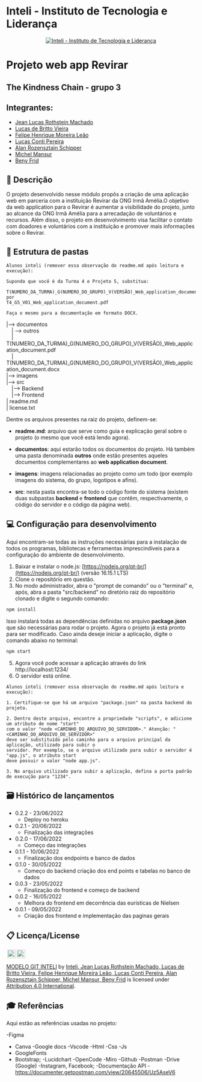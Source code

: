 # Inteli - Instituto de Tecnologia e Liderança 

<p align="center">
<a href= "https://www.inteli.edu.br/"><img src="https://www.inteli.edu.br/wp-content/uploads/2021/08/20172028/marca_1-2.png" alt="Inteli - Instituto de Tecnologia e Liderança" border="0"></a>
</p>

# Projeto web app Revirar

## The Kindness Chain - grupo 3

## Integrantes: 
- <a href="https://www.linkedin.com/in/jeanrothstein/">Jean Lucas Rothstein Machado</a>
- <a href="https://www.linkedin.com/in/victorbarq/">Lucas de Britto Vieira</a>
- <a href=https://www.linkedin.com/in/felipe-le%C3%A3o-9a8a601a6/>Felipe Henrique Moreira Leão</a> 
- <a href="https://www.linkedin.com/in/victorbarq/">Lucas Conti Pereira</a> 
- <a href="https://www.linkedin.com/in/victorbarq/">Alan Rozensztajn Schipper</a>
- <a href="https://www.linkedin.com/in/victorbarq/">Michel Mansur</a> 
- <a href="https://www.linkedin.com/in/victorbarq/">Beny Frid</a>

## 📝 Descrição

O projeto desenvolvido nesse módulo propôs a criação de uma aplicação web em parceria com a instituição Revirar da ONG Irmã Amélia.O objetivo da web application para o Revirar é aumentar a visibilidade do projeto, junto ao alcance da ONG Irmã Amélia para a arrecadação de voluntários e recursos. Além disso, o projeto em desenvolvimento visa facilitar o contato com doadores e voluntários com a instituição e promover mais informações sobre o Revirar.

## 📁 Estrutura de pastas

```
Alunos inteli (remover essa observação do readme.md após leitura e execução):

Supondo que você é da Turma 4 e Projeto 5, substitua:

T(NUMERO_DA_TURMA)_G(NUMERO_DO_GRUPO)_V(VERSÃO)_Web_application_document.pdf
por
T4_G5_V01_Web_application_document.pdf

Faça o mesmo para a documentação em formato DOCX.
```

|--> documentos<br>
  &emsp;| --> outros <br>
  &emsp;| T(NUMERO_DA_TURMA)_G(NUMERO_DO_GRUPO)_V(VERSÃO)_Web_application_document.pdf<br>
  &emsp;| T(NUMERO_DA_TURMA)_G(NUMERO_DO_GRUPO)_V(VERSÃO)_Web_application_document.docx<br>
|--> imagens<br>
|--> src<br>
  &emsp;|--> Backend<br>
  &emsp;|--> Frontend<br>
| readme.md<br>
| license.txt

Dentre os arquivos presentes na raiz do projeto, definem-se:

- <b>readme.md</b>: arquivo que serve como guia e explicação geral sobre o projeto (o mesmo que você está lendo agora).

- <b>documentos</b>: aqui estarão todos os documentos do projeto. Há também uma pasta denominada <b>outros</b> onde estão presentes aqueles documentos complementares ao <b>web application document</b>.

- <b>imagens</b>: imagens relacionadas ao projeto como um todo (por exemplo imagens do sistema, do grupo, logotipos e afins).

- <b>src</b>: nesta pasta encontra-se todo o código fonte do sistema (existem duas subpastas <b>backend</b> e <b>frontend</b> que contêm, respectivamente, o código do servidor e o código da página web).

## 💻 Configuração para desenvolvimento

Aqui encontram-se todas as instruções necessárias para a instalação de todos os programas, bibliotecas e ferramentas imprescindíveis para a configuração do ambiente de desenvolvimento.

1.  Baixar e instalar o node.js:  [https://nodejs.org/pt-br/](https://nodejs.org/pt-br/) (versão 16.15.1 LTS)
2. Clone o repositório em questão.
3.  No modo administrador, abra o "prompt de comando" ou o "terminal" e, após,  abra a pasta "src/backend" no diretório raiz do repositório clonado e digite o segundo comando:

```sh
npm install
```

Isso instalará todas as dependências definidas no arquivo <b>package.json</b> que são necessárias para rodar o projeto. Agora o projeto já está pronto para ser modificado. Caso ainda deseje iniciar a aplicação, digite o comando abaixo no terminal:

```sh
npm start
```
5. Agora você pode acessar a aplicação através do link http://localhost:1234/
6. O servidor está online.


```
Alunos inteli (remover essa observação do readme.md após leitura e execução):

1. Certifique-se que há um arquivo "package.json" na pasta backend do projeto.

2. Dentro deste arquivo, encontre a propriedade "scripts", e adicione um atributo de nome "start"
com o valor "node <CAMINHO_DO_ARQUIVO_DO_SERVIDOR>." Atenção: "<CAMINHO_DO_ARQUIVO_DO_SERVIDOR>" 
deve ser substituído pelo caminho para o arquivo principal da aplicação, utilizado para subir o
servidor. Por exemplo, se o arquivo utilizado para subir o servidor é "app.js", o atributo start
deve possuir o valor "node app.js".

3. No arquivo utilizado para subir a aplicação, defina a porta padrão de execução para "1234".
````

## 🗃 Histórico de lançamentos

* 0.2.2 - 23/06/2022
    * Deploy no heroku
 * 0.2.1 - 20/06/2022
    * Finalização das integrações
* 0.2.0 - 17/06/2022
    * Começo das integrações
* 0.1.1 - 10/06/2022
    * Finalização dos endpoints e banco de dados 
* 0.1.0 - 30/05/2022
    * Começo do backend criação dos end points e tabelas no banco de dados 
 * 0.0.3 - 23/05/2022
    * Finalização do frontend e começo de backend
* 0.0.2 - 16/05/2022
    * Melhora do frontend em decorrência das euristicas de Nielsen
* 0.0.1 - 09/05/2022
    * Criação dos frontend e implementação das paginas gerais

## 📋 Licença/License

<img style="height:22px!important;margin-left:3px;vertical-align:text-bottom;" src="https://mirrors.creativecommons.org/presskit/icons/cc.svg?ref=chooser-v1"><img style="height:22px!important;margin-left:3px;vertical-align:text-bottom;" src="https://mirrors.creativecommons.org/presskit/icons/by.svg?ref=chooser-v1"><p xmlns:cc="http://creativecommons.org/ns#" xmlns:dct="http://purl.org/dc/terms/"><a property="dct:title" rel="cc:attributionURL" href="https://github.com/Spidus/Teste_Final_1">MODELO GIT INTELI</a> by <a rel="cc:attributionURL dct:creator" property="cc:attributionName" href="https://www.yggbrasil.com.br/vr">Inteli, Jean Lucas Rothstein Machado, Lucas de Britto Vieira, Felipe Henrique Moreira Leão, Lucas Conti Pereira, Alan Rozensztajn Schipper, Michel Mansur, Beny Frid</a> is licensed under <a href="http://creativecommons.org/licenses/by/4.0/?ref=chooser-v1" target="_blank" rel="license noopener noreferrer" style="display:inline-block;">Attribution 4.0 International</a>.</p>

## 🎓 Referências

Aqui estão as referências usadas no projeto:

-Figma
- Canva
-Google docs
-Vscode
-Html
-Css
-Js
- GoogleFonts
- Bootstrap;
-Lucidchart
-OpenCode
-Miro
-Github
-Postman
-Drive (Google)
-Instagram, Facebook;
-Documentação API - https://documenter.getpostman.com/view/20645506/Uz5AseV6
